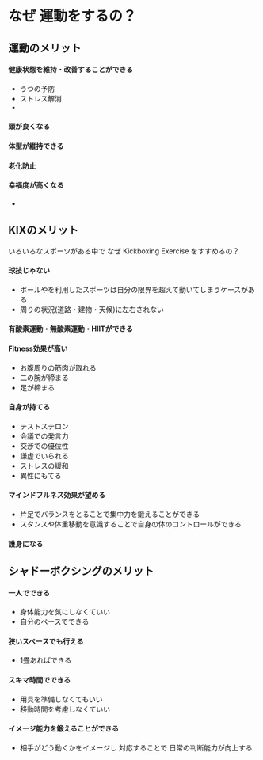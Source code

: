 # なぜ 運動をするの？
## 運動のメリット


#### 健康状態を維持・改善することができる
- うつの予防
- ストレス解消
- 

#### 頭が良くなる

#### 体型が維持できる

#### 老化防止

#### 幸福度が高くなる
- 

## KIXのメリット
いろいろなスポーツがある中で なぜ Kickboxing Exercise をすすめるの？

#### 球技じゃない
- ボールやを利用したスポーツは自分の限界を超えて動いてしまうケースがある
- 周りの状況(道路・建物・天候)に左右されない

#### 有酸素運動・無酸素運動・HIITができる

#### Fitness効果が高い
- お腹周りの筋肉が取れる
- 二の腕が締まる
- 足が締まる
 
#### 自身が持てる
- テストステロン
- 会議での発言力
- 交渉での優位性
- 謙虚でいられる
- ストレスの緩和
- 異性にもてる

#### マインドフルネス効果が望める
- 片足でバランスをとることで集中力を鍛えることができる
- スタンスや体重移動を意識することで自身の体のコントロールができる

#### 護身になる


## シャドーボクシングのメリット

#### 一人でできる
- 身体能力を気にしなくていい
- 自分のペースでできる

#### 狭いスペースでも行える
- 1畳あればできる

#### スキマ時間でできる
- 用具を準備しなくてもいい
- 移動時間を考慮しなくていい

#### イメージ能力を鍛えることができる
- 相手がどう動くかをイメージし 対応することで 日常の判断能力が向上する